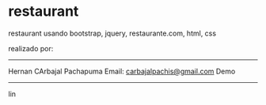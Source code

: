 # restaurant
restaurant usando bootstrap, jquery, restaurante.com, html, css

realizado por:
***************
Hernan CArbajal Pachapuma
Email: carbajalpachis@gmail.com
Demo
***************
lin []()
